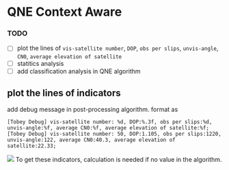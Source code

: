 # QNE Context Aware

### TODO    
- [ ] plot the lines of `vis-satellite number`, `DOP`, `obs per slips`, `unvis-angle`, `CN0`, `average elevation of satellite`
- [ ] statitics analysis
- [ ] add classification analysis in QNE algorithm

## plot the lines of indicators
add debug message in post-processing algorithm.
format as 
```
[Tobey Debug] vis-satellite number: %d, DOP:%.3f, obs per slips:%d, unvis-angle:%f, average CN0:%f, average elevation of satellite:%f;
[Tobey Debug] vis-satellite number: 50, DOP:1.105, obs per slips:1220, unvis-angle:122, average CN0:40.3, average elevation of satellite:22.33;
```
![](./picture)
To get these indicators, calculation is needed if no value in the algorithm.
